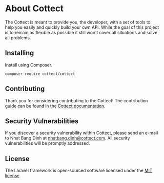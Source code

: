 # About Cottect

The Cottect is meant to provide you, the developer, with a set of tools to help you easily and quickly build your own API. While the goal of this project is to remain as flexible as possible it still won't cover all situations and solve all problems.

## Installing

Install using Composer.

```
composer require cottect/cottect
```

## Contributing

Thank you for considering contributing to the Cottect! The contribution guide can be found in the [Cottect documentation](http://developers.cottect.com/contributions).

## Security Vulnerabilities

If you discover a security vulnerability within Cottect, please send an e-mail to Nhat Bang Dinh at nhatbang.dinh@cottect.com. All security vulnerabilities will be promptly addressed.

## License

The Laravel framework is open-sourced software licensed under the [MIT license](http://opensource.org/licenses/MIT).
